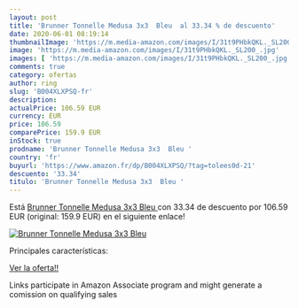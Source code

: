 ```yaml
---
layout: post
title: 'Brunner Tonnelle Medusa 3x3  Bleu  al 33.34 % de descuento'
date: 2020-06-01 08:19:14
thumbnailImage: 'https://m.media-amazon.com/images/I/31t9PHbkQKL._SL200_.jpg'
image: 'https://m.media-amazon.com/images/I/31t9PHbkQKL._SL200_.jpg'
images: [ 'https://m.media-amazon.com/images/I/31t9PHbkQKL._SL200_.jpg' ]
comments: true
category: ofertas
author: ring
slug: 'B004XLXPSQ-fr'
description:
actualPrice: 106.59 EUR
currency: EUR
price: 106.59
comparePrice: 159.9 EUR
inStock: true
prodname: 'Brunner Tonnelle Medusa 3x3  Bleu '
country: 'fr'
buyurl: 'https://www.amazon.fr/dp/B004XLXPSQ/?tag=tolees0d-21'
descuento: '33.34'
titulo: 'Brunner Tonnelle Medusa 3x3  Bleu '
---
```


Está [Brunner Tonnelle Medusa 3x3  Bleu ](https://www.amazon.fr/dp/B004XLXPSQ/?tag=tolees0d-21) con 33.34 de descuento por 106.59 EUR (original: 159.9 EUR) en el siguiente enlace!

[![Brunner Tonnelle Medusa 3x3  Bleu ](https://m.media-amazon.com/images/I/31t9PHbkQKL._SL200_.jpg)](https://www.amazon.fr/dp/B004XLXPSQ/?tag=tolees0d-21)

Principales características:


[Ver la oferta!!](https://www.amazon.fr/dp/B004XLXPSQ/?tag=tolees0d-21)

Links participate in Amazon Associate program and might generate a comission on qualifying sales


